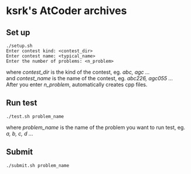 # ksrk's AtCoder archives

## Set up
```commandline
./setup.sh
Enter contest kind: <contest_dir>
Enter contest name: <typical_name>
Enter the number of problems: <n_problem>

```
where *contest_dir* is the kind of the contest, eg. *abc, agc ...*    
and *contest_name* is the name of the contest, eg. *abc226, agc055 ...*  
After you enter *n_problem*, automatically creates cpp files.
## Run test
```commandline
./test.sh problem_name
```
where *problem_name* is the name of the problem you want to run test, eg. *a, b, c, d ...*

## Submit
```commandline
./submit.sh problem_name
```

